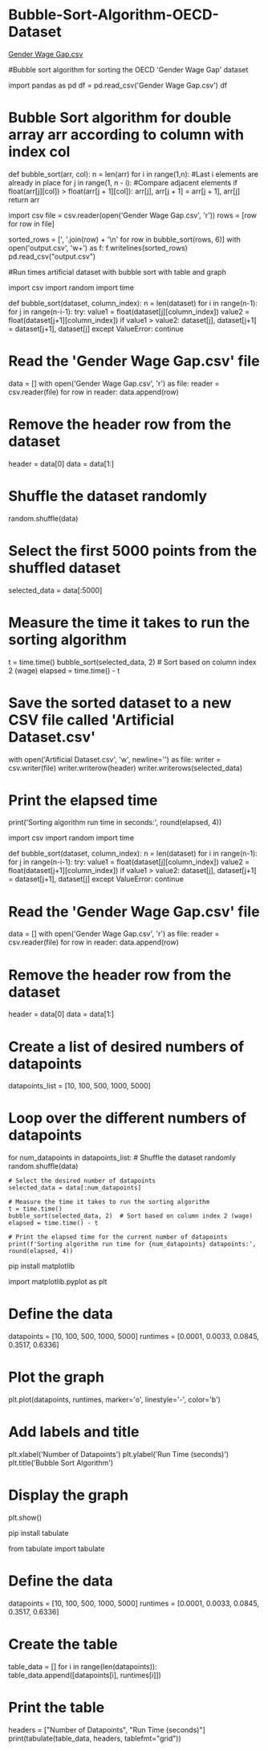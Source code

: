 # Bubble-Sort-Algorithm-OECD-Dataset 
[Gender Wage Gap.csv](https://github.com/schueler-gthb/Bubble-Sort-Algorithm-OECD-Dataset/files/11770547/Gender.Wage.Gap.csv)

#Bubble sort algorithm for sorting the OECD 'Gender Wage Gap' dataset

import pandas as pd
df = pd.read_csv('Gender Wage Gap.csv')
df

# Bubble Sort algorithm for double array arr according to column with index col
def bubble_sort(arr, col):
  n = len(arr)
  for i in range(1,n):
    #Last i elements are already in place
    for j in range(1, n - i):
      #Compare adjacent elements
      if float(arr[j][col]) > float(arr[j + 1][col]):
        arr[j], arr[j + 1] = arr[j + 1], arr[j]
  return arr

  import csv
file = csv.reader(open('Gender Wage Gap.csv', 'r'))
rows = [row for row in file]

sorted_rows = [', '.join(row) + '\n' for row in bubble_sort(rows, 6)]
with open('output.csv', 'w+') as f:
    f.writelines(sorted_rows)
pd.read_csv("output.csv")

#Run times artificial dataset with bubble sort with table and graph

import csv
import random
import time

def bubble_sort(dataset, column_index):
    n = len(dataset)
    for i in range(n-1):
        for j in range(n-i-1):
            try:
                value1 = float(dataset[j][column_index])
                value2 = float(dataset[j+1][column_index])
                if value1 > value2:
                    dataset[j], dataset[j+1] = dataset[j+1], dataset[j]
            except ValueError:
                continue

# Read the 'Gender Wage Gap.csv' file
data = []
with open('Gender Wage Gap.csv', 'r') as file:
    reader = csv.reader(file)
    for row in reader:
        data.append(row)

# Remove the header row from the dataset
header = data[0]
data = data[1:]

# Shuffle the dataset randomly
random.shuffle(data)

# Select the first 5000 points from the shuffled dataset
selected_data = data[:5000]

# Measure the time it takes to run the sorting algorithm
t = time.time()
bubble_sort(selected_data, 2)  # Sort based on column index 2 (wage)
elapsed = time.time() - t

# Save the sorted dataset to a new CSV file called 'Artificial Dataset.csv'
with open('Artificial Dataset.csv', 'w', newline='') as file:
    writer = csv.writer(file)
    writer.writerow(header)
    writer.writerows(selected_data)

# Print the elapsed time
print('Sorting algorithm run time in seconds:', round(elapsed, 4))

import csv
import random
import time

def bubble_sort(dataset, column_index):
    n = len(dataset)
    for i in range(n-1):
        for j in range(n-i-1):
            try:
                value1 = float(dataset[j][column_index])
                value2 = float(dataset[j+1][column_index])
                if value1 > value2:
                    dataset[j], dataset[j+1] = dataset[j+1], dataset[j]
            except ValueError:
                continue

# Read the 'Gender Wage Gap.csv' file
data = []
with open('Gender Wage Gap.csv', 'r') as file:
    reader = csv.reader(file)
    for row in reader:
        data.append(row)

# Remove the header row from the dataset
header = data[0]
data = data[1:]

# Create a list of desired numbers of datapoints
datapoints_list = [10, 100, 500, 1000, 5000]

# Loop over the different numbers of datapoints
for num_datapoints in datapoints_list:
    # Shuffle the dataset randomly
    random.shuffle(data)

    # Select the desired number of datapoints
    selected_data = data[:num_datapoints]

    # Measure the time it takes to run the sorting algorithm
    t = time.time()
    bubble_sort(selected_data, 2)  # Sort based on column index 2 (wage)
    elapsed = time.time() - t

    # Print the elapsed time for the current number of datapoints
    print(f'Sorting algorithm run time for {num_datapoints} datapoints:', round(elapsed, 4))


pip install matplotlib

import matplotlib.pyplot as plt

# Define the data
datapoints = [10, 100, 500, 1000, 5000]
runtimes = [0.0001, 0.0033, 0.0845, 0.3517, 0.6336]

# Plot the graph
plt.plot(datapoints, runtimes, marker='o', linestyle='-', color='b')

# Add labels and title
plt.xlabel('Number of Datapoints')
plt.ylabel('Run Time (seconds)')
plt.title('Bubble Sort Algorithm')

# Display the graph
plt.show()

pip install tabulate

from tabulate import tabulate

# Define the data
datapoints = [10, 100, 500, 1000, 5000]
runtimes = [0.0001, 0.0033, 0.0845, 0.3517, 0.6336]

# Create the table
table_data = []
for i in range(len(datapoints)):
    table_data.append([datapoints[i], runtimes[i]])

# Print the table
headers = ["Number of Datapoints", "Run Time (seconds)"]
print(tabulate(table_data, headers, tablefmt="grid"))
